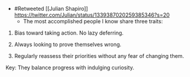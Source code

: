 - #Retweeted [[Julian Shapiro]] https://twitter.com/Julian/status/1339387020259385346?s=20
    - The most accomplished people I know share three traits:

1. Bias toward taking action. No lazy deferring.

2. Always looking to prove themselves wrong.

3. Regularly reassess their priorities without any fear of changing them.

Key: They balance progress with indulging curiosity.
